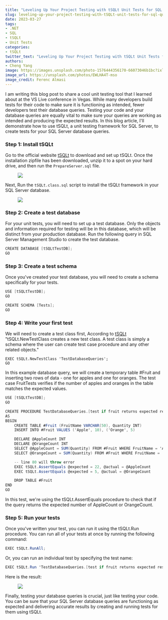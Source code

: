 ```yaml
---
title: "Leveling Up Your Project Testing with tSQLt Unit Tests for SQL Queries"
slug: leveling-up-your-project-testing-with-tSQLt-unit-tests-for-sql-queries
date: 2023-03-27
tags:
- .NET
- SQL
- tSQLt
- Unit Tests
categories:
- tSQLt
twitter_text: "Leveling Up Your Project Testing with tSQLt Unit Tests for SQL Queries"
authors: 
- Cheng Yang
image: https://images.unsplash.com/photo-1576444356170-66073046b1bc?ixlib=rb-4.0.3&ixid=MnwxMjA3fDB8MHxwaG90by1wYWdlfHx8fGVufDB8fHx8&auto=format&fit=crop&w=1170&q=80
image_url: https://unsplash.com/photos/EWLHA4T-mso
image_credit: Ferenc Almasi
---
```


I am writing this blog post to share a cool unit testing tool that I learned about at the VS Live conference in Vegas. While many developers build tests for their code to make sure it is functioning as intended, fewer developers test their database queries. Testing your code and your database queries are equally vital to make sure your queries are working as intended and producing the expected results. In this blog article, I'll demonstrate how to use tSQLt, a unit testing framework for SQL Server, to create tests for your SQL Server database queries.

### Step 1: Install tSQLt
Go to the official website [tSQLt](https://tsqlt.org/downloads/) to download and set up tSQLt. Once the installation zipfile has been downloaded, unzip it to a spot on your hard drive, and then run the `PrepareServer.sql` file. 
<figure>
<img src="/images/tsqlt/query1.png" style="max-width: 100%">
</figure>

Next, Run the `tSQLt.class.sql` script to install the tSQLt framework in your SQL Server database.

<figure>
<img src="/images/tsqlt/query2.png" style="max-width: 100%">
</figure>

### Step 2: Create a test database
For your unit tests, you will need to set up a test database. Only the objects and information required for testing will be in this database, which will be distinct from your production database. Run the following query in SQL Server Management Studio to create the test database.

```csharp
CREATE DATABASE [tSQLtTestDB];
GO
```

### Step 3: Create a test schema
Once you've created your test database, you will need to create a schema specifically for your tests.

```csharp
USE [tSQLtTestDB];
GO

CREATE SCHEMA [Tests];
GO
```

### Step 4: Write your first test
We will need to create a test class first, According to [tSQLt](https://tsqlt.org/user-guide/test-creation-and-execution/newtestclass/)
"tSQLt.NewTestClass creates a new test class. A test class is simply a schema where the user can create test case procedure and any other related objects."

```cSharp
EXEC tSQLt.NewTestClass 'TestDatabaseQueries';
GO
```

In this example database query, we will create a temporary table #Fruit and inserting two rows of data - one for apples and one for oranges. The test case FruitTests verifies if the number of apples and oranges in the table matches the expected values.

```csharp
USE [tSQLtTestDB];
GO

CREATE PROCEDURE TestDatabaseQueries.[test if fruit returns expected result]
AS
BEGIN
    CREATE TABLE #Fruit (FruitName VARCHAR(50), Quantity INT)
    INSERT INTO #Fruit VALUES ('Apple', 10), ('Orange', 5)

    DECLARE @AppleCount INT
    DECLARE @OrangeCount INT
    SELECT @AppleCount = SUM(Quantity) FROM #Fruit WHERE FruitName = 'Apple'
    SELECT @OrangeCount = SUM(Quantity) FROM #Fruit WHERE FruitName = 'Orange'

    -- line 80 will throw error
    EXEC tSQLt.AssertEquals @expected = 22, @actual = @AppleCount
    EXEC tSQLt.AssertEquals @expected = 5, @actual = @OrangeCount

    DROP TABLE #Fruit
END
GO

```

In this test, we're using the tSQLt.AssertEquals procedure to check that if the query returns the expected number of AppleCount or OrangeCount.

### Step 5: Run your tests
Once you've written your test, you can run it using the tSQLt.Run procedure. You can run all of your tests at once by running the following command:

```csharp
EXEC tSQLt.RunAll;
```

Or, you can run an individual test by specifying the test name:

```csharp
EXEC tSQLt.Run 'TestDatabaseQueries.[test if fruit returns expected result]';
```

Here is the result: 

<figure>
<img src="/images/tsqlt/query1.png" style="max-width: 100%">
</figure>


Finally, testing your database queries is crucial, just like testing your code. You can be sure that your SQL Server database queries are functioning as expected and delivering accurate results by creating and running tests for them using tSQLt.




